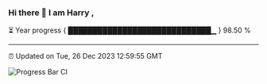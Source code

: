 ### Hi there 👋 I am Harry , 

⏳ Year progress { █████████████████████████████▁ } 98.50 %

---

⏰ Updated on Tue, 26 Dec 2023 12:59:55 GMT

![Progress Bar CI](https://github.com/duykhang68/duykhang68/workflows/Progress%20Bar%20CI/badge.svg)

